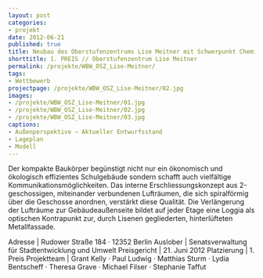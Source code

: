 ```yaml
---
layout: post
categories:
- projekt
date: 2012-06-21
published: true
title: Neubau des Oberstufenzentrums Lise Meitner mit Schwerpunkt Chemie, Physik, Biologie und Informatik
shorttitle: 1. PREIS // Oberstufenzentrum Lise Meitner
permalink: /projekte/WBW_OSZ_Lise-Meitner/
tags: 
- Wettbewerb
projectpage: /projekte/WBW_OSZ_Lise-Meitner/02.jpg
images:
- /projekte/WBW_OSZ_Lise-Meitner/01.jpg
- /projekte/WBW_OSZ_Lise-Meitner/02.jpg
- /projekte/WBW_OSZ_Lise-Meitner/03.jpg
captions:
- Außenperspektive – Aktueller Entwurfsstand
- Lageplan
- Modell
---
```

Der kompakte Baukörper begünstigt nicht nur ein ökonomisch und ökologisch effizientes Schulgebäude sondern schafft auch vielfältige Kommunikationsmöglichkeiten. Das interne Erschliessungskonzept aus 2-geschossigen, miteinander verbundenen Lufträumen, die sich spiralförmig über die Geschosse anordnen, verstärkt diese Qualität. Die Verlängerung der Lufträume zur Gebäudeaußenseite bildet auf jeder Etage eine Loggia als optischen Kontrapunkt zur, durch Lisenen gegliederten, hinterlüfteten Metallfassade.

Adresse			|	Rudower Straße 184 · 12352 Berlin
Auslober		|	Senatsverwaltung für Stadtentwicklung und Umwelt
Preisgericht	|	21. Juni 2012
Platzierung		|	1. Preis
Projektteam		|	Grant Kelly · Paul Ludwig · Matthias Sturm · Lydia Bentscheff · Theresa Grave · Michael Filser · Stephanie Taffut